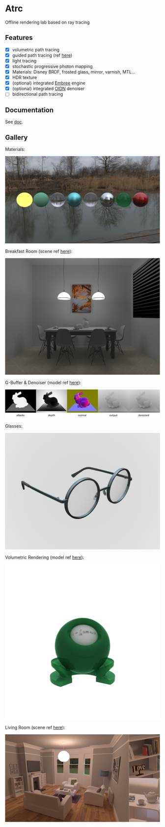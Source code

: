 # Atrc

Offline rendering lab based on ray tracing

## Features

- [x] volumetric path tracing
- [x] guided path tracing (ref [here](http://drz.disneyresearch.com/~jnovak/publications/PathGuide/index.html))
- [x] light tracing
- [x] stochastic progressive photon mapping
- [x] Materials: Disney BRDF, frosted glass, mirror, varnish, MTL...
- [x] HDR texture
- [x] (optional) integrated [Embree](https://github.com/embree/embree) engine
- [x] (optional) integrated [OIDN](https://github.com/OpenImageDenoise/oidn) denoiser
- [ ] bidirectional path tracing

## Documentation

See [doc](https://airguanz.github.io/atrc_doc/doc.html).

## Gallery

Materials:

![0](./doc/gallery/0.png)

Breakfast Room (scene ref [here](http://casual-effects.com/data/index.html)):

![1](./doc/gallery/1.png)

G-Buffer & Denoiser (model ref [here](http://graphics.stanford.edu/data/3Dscanrep/)):

![2](./doc/gallery/2.png)

Glasses:

![3](./doc/gallery/3.png)

Volumetric Rendering (model ref [here](http://casual-effects.com/data/index.html)):

![4](./doc/gallery/4.png)

Living Room (scene ref [here](http://casual-effects.com/data/index.html)):

![5](./doc/gallery/5.png)